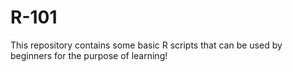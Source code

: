 # R-101
This repository contains some basic R scripts that can be used by beginners for the purpose of learning!
